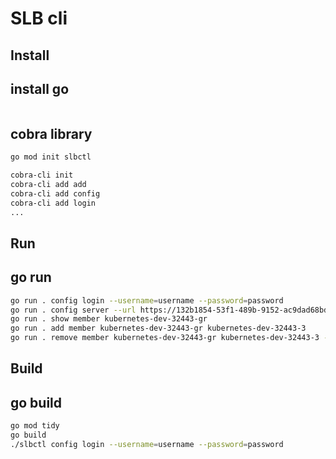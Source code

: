 # SLB cli

## Install

## install go

```

```

## cobra library

```sh
go mod init slbctl

cobra-cli init
cobra-cli add add
cobra-cli add config
cobra-cli add login
...
```

## Run

## go run

```sh
go run . config login --username=username --password=password
go run . config server --url https://132b1854-53f1-489b-9152-ac9dad68bdcb.mock.pstmn.io --skip-verify=true
go run . show member kubernetes-dev-32443-gr
go run . add member kubernetes-dev-32443-gr kubernetes-dev-32443-3
go run . remove member kubernetes-dev-32443-gr kubernetes-dev-32443-3 --force=true
```

## Build

## go build

```sh
go mod tidy
go build
./slbctl config login --username=username --password=password
```
